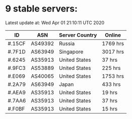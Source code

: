 # 9 stable servers:

Latest update at: Wed Apr 01 21:10:11 UTC 2020

| ID | ASN | Server Country | Online |
| -- | --- | -------------- | ------ |
| #.15CF | AS49392 | Russia | 1769 hrs |
| #.7F1D | AS63949 | Singapore | 3017 hrs |
| #.6245 | AS35913 | United States | 37 hrs |
| #.9FC3 | AS53889 | United States | 225 hrs |
| #.E069 | AS40065 | United States | 1753 hrs |
| #.2A79 | AS63949 | Japan | 433 hrs |
| #.AEA9 | AS35913 | United States | 19 hrs |
| #.7AA6 | AS35913 | United States | 37 hrs |
| #.F0BF | AS35913 | United States | 15 hrs |

